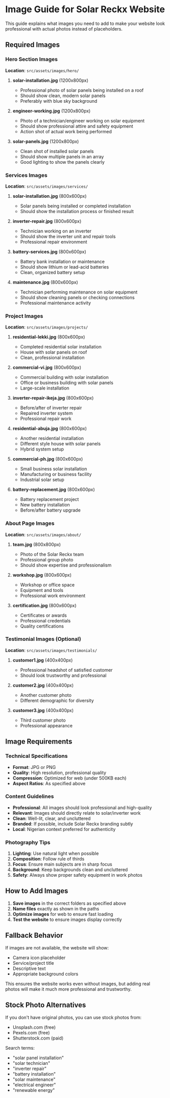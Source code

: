 # Image Guide for Solar Reckx Website

This guide explains what images you need to add to make your website look professional with actual photos instead of placeholders.

## Required Images

### Hero Section Images
**Location**: `src/assets/images/hero/`

1. **solar-installation.jpg** (1200x800px)
   - Professional photo of solar panels being installed on a roof
   - Should show clean, modern solar panels
   - Preferably with blue sky background

2. **engineer-working.jpg** (1200x800px)
   - Photo of a technician/engineer working on solar equipment
   - Should show professional attire and safety equipment
   - Action shot of actual work being performed

3. **solar-panels.jpg** (1200x800px)
   - Clean shot of installed solar panels
   - Should show multiple panels in an array
   - Good lighting to show the panels clearly

### Services Images
**Location**: `src/assets/images/services/`

1. **solar-installation.jpg** (800x600px)
   - Solar panels being installed or completed installation
   - Should show the installation process or finished result

2. **inverter-repair.jpg** (800x600px)
   - Technician working on an inverter
   - Should show the inverter unit and repair tools
   - Professional repair environment

3. **battery-services.jpg** (800x600px)
   - Battery bank installation or maintenance
   - Should show lithium or lead-acid batteries
   - Clean, organized battery setup

4. **maintenance.jpg** (800x600px)
   - Technician performing maintenance on solar equipment
   - Should show cleaning panels or checking connections
   - Professional maintenance activity

### Project Images
**Location**: `src/assets/images/projects/`

1. **residential-lekki.jpg** (800x600px)
   - Completed residential solar installation
   - House with solar panels on roof
   - Clean, professional installation

2. **commercial-vi.jpg** (800x600px)
   - Commercial building with solar installation
   - Office or business building with solar panels
   - Large-scale installation

3. **inverter-repair-ikeja.jpg** (800x600px)
   - Before/after of inverter repair
   - Repaired inverter system
   - Professional repair work

4. **residential-abuja.jpg** (800x600px)
   - Another residential installation
   - Different style house with solar panels
   - Hybrid system setup

5. **commercial-ph.jpg** (800x600px)
   - Small business solar installation
   - Manufacturing or business facility
   - Industrial solar setup

6. **battery-replacement.jpg** (800x600px)
   - Battery replacement project
   - New battery installation
   - Before/after battery upgrade

### About Page Images
**Location**: `src/assets/images/about/`

1. **team.jpg** (800x800px)
   - Photo of the Solar Reckx team
   - Professional group photo
   - Should show expertise and professionalism

2. **workshop.jpg** (800x600px)
   - Workshop or office space
   - Equipment and tools
   - Professional work environment

3. **certification.jpg** (800x600px)
   - Certificates or awards
   - Professional credentials
   - Quality certifications

### Testimonial Images (Optional)
**Location**: `src/assets/images/testimonials/`

1. **customer1.jpg** (400x400px)
   - Professional headshot of satisfied customer
   - Should look trustworthy and professional

2. **customer2.jpg** (400x400px)
   - Another customer photo
   - Different demographic for diversity

3. **customer3.jpg** (400x400px)
   - Third customer photo
   - Professional appearance

## Image Requirements

### Technical Specifications
- **Format**: JPG or PNG
- **Quality**: High resolution, professional quality
- **Compression**: Optimized for web (under 500KB each)
- **Aspect Ratios**: As specified above

### Content Guidelines
- **Professional**: All images should look professional and high-quality
- **Relevant**: Images should directly relate to solar/inverter work
- **Clean**: Well-lit, clear, and uncluttered
- **Branded**: If possible, include Solar Reckx branding subtly
- **Local**: Nigerian context preferred for authenticity

### Photography Tips
1. **Lighting**: Use natural light when possible
2. **Composition**: Follow rule of thirds
3. **Focus**: Ensure main subjects are in sharp focus
4. **Background**: Keep backgrounds clean and uncluttered
5. **Safety**: Always show proper safety equipment in work photos

## How to Add Images

1. **Save images** in the correct folders as specified above
2. **Name files** exactly as shown in the paths
3. **Optimize images** for web to ensure fast loading
4. **Test the website** to ensure images display correctly

## Fallback Behavior

If images are not available, the website will show:
- Camera icon placeholder
- Service/project title
- Descriptive text
- Appropriate background colors

This ensures the website works even without images, but adding real photos will make it much more professional and trustworthy.

## Stock Photo Alternatives

If you don't have original photos, you can use stock photos from:
- Unsplash.com (free)
- Pexels.com (free)
- Shutterstock.com (paid)

Search terms:
- "solar panel installation"
- "solar technician"
- "inverter repair"
- "battery installation"
- "solar maintenance"
- "electrical engineer"
- "renewable energy"